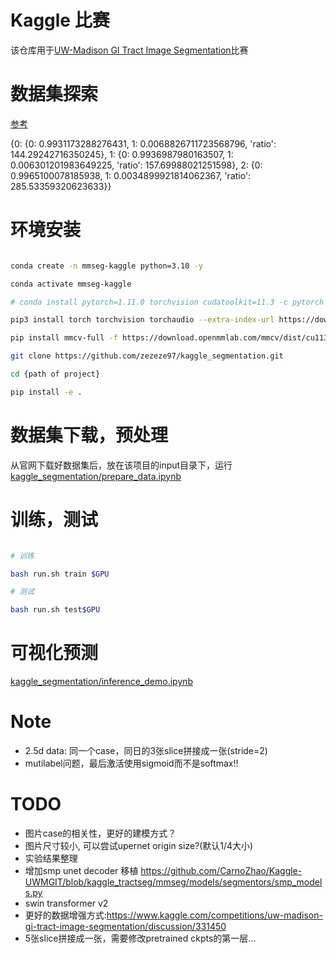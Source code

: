 # Kaggle 比赛

该仓库用于[UW-Madison GI Tract Image Segmentation](https://www.kaggle.com/competitions/uw-madison-gi-tract-image-segmentation/overview)比赛

# 数据集探索

[参考](https://www.kaggle.com/code/andradaolteanu/aw-madison-eda-in-depth-mask-exploration)

{0: {0: 0.9931173288276431, 1: 0.0068826711723568796, 'ratio': 144.29242716350245}, 1: {0: 0.9936987980163507, 1: 0.006301201983649225, 'ratio': 157.69988021251598}, 2: {0: 0.9965100078185938, 1: 0.0034899921814062367, 'ratio': 285.53359320623633}}

# 环境安装

```sh

conda create -n mmseg-kaggle python=3.10 -y

conda activate mmseg-kaggle

# conda install pytorch=1.11.0 torchvision cudatoolkit=11.3 -c pytorch

pip3 install torch torchvision torchaudio --extra-index-url https://download.pytorch.org/whl/cu113

pip install mmcv-full -f https://download.openmmlab.com/mmcv/dist/cu113/torch1.11.0/index.html

git clone https://github.com/zezeze97/kaggle_segmentation.git

cd {path of project}

pip install -e .  

```

# 数据集下载，预处理

从官网下载好数据集后，放在该项目的input目录下，运行[kaggle_segmentation/prepare_data.ipynb](kaggle_segmentation/prepare_data.ipynb)

# 训练，测试

```sh

# 训练

bash run.sh train $GPU

# 测试

bash run.sh test$GPU

```

# 可视化预测

[kaggle_segmentation/inference_demo.ipynb](kaggle_segmentation/inference_demo.ipynb)

# Note

- 2.5d data: 同一个case，同日的3张slice拼接成一张(stride=2)
- mutilabel问题，最后激活使用sigmoid而不是softmax!!

# TODO

- 图片case的相关性，更好的建模方式？
- 图片尺寸较小, 可以尝试upernet origin size?(默认1/4大小)
- 实验结果整理
- 增加smp unet decoder 移植 https://github.com/CarnoZhao/Kaggle-UWMGIT/blob/kaggle_tractseg/mmseg/models/segmentors/smp_models.py
- swin transformer v2
- 更好的数据增强方式:https://www.kaggle.com/competitions/uw-madison-gi-tract-image-segmentation/discussion/331450
- 5张slice拼接成一张，需要修改pretrained ckpts的第一层...
